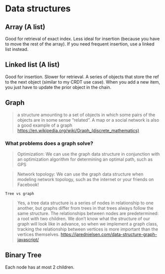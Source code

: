 # Data structures


## Array (A list)
Good for retrieval of exact index. Less ideal for insertion (because you have to
move the rest of the array). If you need frequent insertion, use a linked list
instead.

## Linked list (A list)
Good for insertion. Slower for retrieval. A series of objects that store the ref
to the next object (similar to my CRDT use case). When you add a new item, you
just have to update the prior object in the chain.

## Graph
> a structure amounting to a set of objects in which some pairs of the objects are in some sense “related”.
A map or a social network is also a good example of a graph
https://en.wikipedia.org/wiki/Graph_(discrete_mathematics)


### What problems does a graph solve?
> Optimization: We can use the graph data structure in conjunction with an optimization algorithm for determining an optimal path, such as GPS

> Network topology: We can use the graph data structure when modeling network topology, such as the internet or your friends on Facebook!

`Tree vs graph`
> Yes, a tree data structure is a series of nodes in relationship to one another, but graphs differ from trees in that trees always follow the same structure. The relationships between nodes are predetermined: a root with two children. We don’t know what the structure of our graph will look like in advance, so when we implement a graph class, tracking the relationship between vertices is more important than the vertices themselves.
https://jarednielsen.com/data-structure-graph-javascript/

## Binary Tree
Each node has at most 2 children. 
